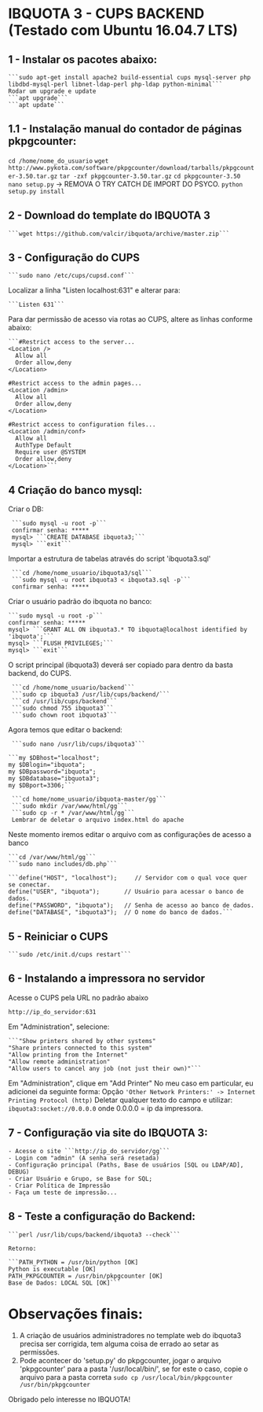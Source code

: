 # IBQUOTA 3 - CUPS BACKEND (Testado com Ubuntu 16.04.7 LTS)

## 1 - Instalar os pacotes abaixo:

    ```sudo apt-get install apache2 build-essential cups mysql-server php libdbd-mysql-perl libnet-ldap-perl php-ldap python-minimal```
	Rodar um upgrade e update
    ```apt upgrade```
    ```apt update```

   
## 1.1 - Instalação manual do contador de páginas pkpgcounter:
```cd /home/nome_do_usuario```
```wget http://www.pykota.com/software/pkpgcounter/download/tarballs/pkpgcounter-3.50.tar.gz```
```tar -zxf pkpgcounter-3.50.tar.gz```
```cd pkpgcounter-3.50```
```nano setup.py``` -> REMOVA O TRY CATCH DE IMPORT DO PSYCO.
```python setup.py install```


## 2 - Download do template do IBQUOTA 3

    ```wget https://github.com/valcir/ibquota/archive/master.zip```
    
   

## 3 - Configuração do CUPS

    ```sudo nano /etc/cups/cupsd.conf```

Localizar a linha "Listen localhost:631" e alterar para:

    ```Listen 631```

Para dar permissão de acesso via rotas ao CUPS, altere as linhas conforme abaixo:

    ```#Restrict access to the server...
    <Location />
      Allow all
      Order allow,deny
    </Location>

    #Restrict access to the admin pages...
    <Location /admin>
      Allow all
      Order allow,deny
    </Location>

    #Restrict access to configuration files...
    <Location /admin/conf>
      Allow all
      AuthType Default
      Require user @SYSTEM
      Order allow,deny
    </Location>```

## 4 Criação do banco mysql:
 
Criar o DB:

     ```sudo mysql -u root -p```
     confirmar senha: *****
     mysql> ```CREATE DATABASE ibquota3;```
     mysql> ```exit```

Importar a estrutura de tabelas através do script 'ibquota3.sql'
    
     ```cd /home/nome_usuario/ibquota3/sql```
     ```sudo mysql -u root ibquota3 < ibquota3.sql -p```
     confirmar senha: *****
     

Criar o usuário padrão do ibquota no banco:

    ```sudo mysql -u root -p```
    confirmar senha: *****
    mysql> ```GRANT ALL ON ibquota3.* TO ibquota@localhost identified by 'ibquota';```
    mysql> ```FLUSH PRIVILEGES;```
    mysql> ```exit```
 
O script principal (ibquota3) deverá ser copiado para dentro da basta backend, do CUPS.

     ```cd /home/nome_usuario/backend```
     ```sudo cp ibquota3 /usr/lib/cups/backend/```
     ```cd /usr/lib/cups/backend```
     ```sudo chmod 755 ibquota3```
     ```sudo chown root ibquota3```

Agora temos que editar o backend:

     ```sudo nano /usr/lib/cups/ibquota3```

    ```my $DBhost="localhost";
    my $DBlogin="ibquota";
    my $DBpassword="ibquota";
    my $DBdatabase="ibquota3";
    my $DBport=3306;```
 
     ```cd home/nome_usuario/ibquota-master/gg```
     ```sudo mkdir /var/www/html/gg```
     ```sudo cp -r * /var/www/html/gg```
     Lembrar de deletar o arquivo index.html do apache

Neste momento iremos editar o arquivo com as configurações de acesso a banco

    ```cd /var/www/html/gg```
    ```sudo nano includes/db.php```

    ```define("HOST", "localhost");     // Servidor com o qual voce quer se conectar.
    define("USER", "ibquota");       // Usuário para acessar o banco de dados. 
    define("PASSWORD", "ibquota");   // Senha de acesso ao banco de dados. 
    define("DATABASE", "ibquota3");  // O nome do banco de dados.```

## 5 - Reiniciar o CUPS

    ```sudo /etc/init.d/cups restart```

## 6 - Instalando a impressora no servidor

Acesse o CUPS pela URL no padrão abaixo

```http://ip_do_servidor:631```

Em "Administration", selecione:

    ```"Show printers shared by other systems"
    "Share printers connected to this system"
    "Allow printing from the Internet"
    "Allow remote administration"
    "Allow users to cancel any job (not just their own)"```

Em "Administration", clique em "Add Printer"
    No meu caso em particular, eu adicionei da seguinte forma:
    Opção ```'Other Network Printers:' -> Internet Printing Protocol (http)```
    Deletar qualquer texto do campo e utilizar: 
    ```ibquota3:socket://0.0.0.0``` 
    onde 0.0.0.0 = ip da impressora.

## 7 - Configuração via site do IBQUOTA 3:

    - Acesse o site ```http://ip_do_servidor/gg```
    - Login com "admin" (A senha será resetada)
    - Configuração principal (Paths, Base de usuários [SQL ou LDAP/AD], DEBUG)
    - Criar Usuário e Grupo, se Base for SQL;
    - Criar Política de Impressão
    - Faça um teste de impressão... 
    
## 8 - Teste a configuração do Backend:

    ```perl /usr/lib/cups/backend/ibquota3 --check```
    
	Retorno:
	
	```PATH_PYTHON = /usr/bin/python [OK]
    Python is executable [OK]
    PATH_PKPGCOUNTER = /usr/bin/pkpgcounter [OK]
    Base de Dados: LOCAL SQL [OK]```
	
	
# Observações finais:
1) A criação de usuários administradores no template web do ibquota3 precisa ser corrigida, tem alguma coisa de errado ao setar as permissões.
2) Pode acontecer do 'setup.py' do pkpgcounter, jogar o arquivo 'pkpgcounter' para a pasta '/usr/local/bin/', se for este o caso, copie o arquivo para a pasta correta
    ```sudo cp /usr/local/bin/pkpgcounter /usr/bin/pkpgcounter```
    

Obrigado pelo interesse no IBQUOTA!

